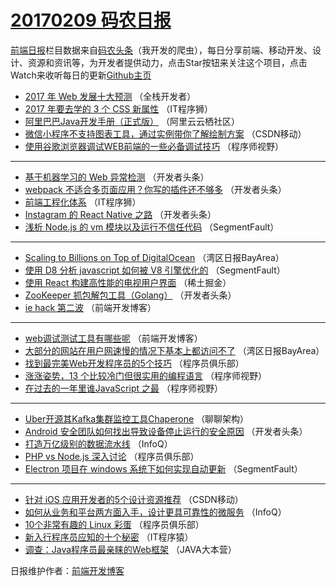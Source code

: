 # [20170209 码农日报](2017/02/09.md)

[前端日报](http://caibaojian.com/c/news)栏目数据来自[码农头条](http://hao.caibaojian.com/)（我开发的爬虫），每日分享前端、移动开发、设计、资源和资讯等，为开发者提供动力，点击Star按钮来关注这个项目，点击Watch来收听每日的更新[Github主页](https://github.com/kujian/frontendDaily)
* [2017 年 Web 发展十大预测](http://hao.caibaojian.com/25460.html) （全栈开发者）
* [2017 年要去学的 3 个 CSS 新属性](http://hao.caibaojian.com/25533.html) （IT程序狮）
* [阿里巴巴Java开发手册（正式版）](http://hao.caibaojian.com/25476.html) （阿里云云栖社区）
* [微信小程序不支持图表工具，通过实例带你了解绘制方案](http://hao.caibaojian.com/25480.html) （CSDN移动）
* [使用谷歌浏览器调试WEB前端的一些必备调试技巧](http://hao.caibaojian.com/25522.html) （程序师视野）

***
* [基于机器学习的 Web 异常检测](http://hao.caibaojian.com/25495.html) （开发者头条）
* [webpack 不适合多页面应用？你写的插件还不够多](http://hao.caibaojian.com/25497.html) （开发者头条）
* [前端工程化体系](http://hao.caibaojian.com/25535.html) （IT程序狮）
* [Instagram 的 React Native 之路](http://hao.caibaojian.com/25499.html) （开发者头条）
* [浅析 Node.js 的 vm 模块以及运行不信任代码](http://hao.caibaojian.com/25519.html) （SegmentFault）

***
* [Scaling to Billions on Top of DigitalOcean](http://hao.caibaojian.com/25462.html) （湾区日报BayArea）
* [使用 D8 分析 javascript 如何被 V8 引擎优化的](http://hao.caibaojian.com/25520.html) （SegmentFault）
* [使用 React 构建高性能的电视用户界面](http://hao.caibaojian.com/25543.html) （稀土掘金）
* [ZooKeeper 抓包解包工具（Golang）](http://hao.caibaojian.com/25492.html) （开发者头条）
* [ie hack 第二波](http://hao.caibaojian.com/25536.html) （前端开发博客）

***
* [web调试测试工具有哪些呢](http://hao.caibaojian.com/25537.html) （前端开发博客）
* [大部分的网站在用户网速慢的情况下基本上都访问不了](http://hao.caibaojian.com/25463.html) （湾区日报BayArea）
* [找到最完美Web开发程序员的5个技巧](http://hao.caibaojian.com/25489.html) （程序员俱乐部）
* [涨涨姿势，13 个比较冷门但很实用的编程语言](http://hao.caibaojian.com/25521.html) （程序师视野）
* [在过去的一年里谁JavaScript 之最](http://hao.caibaojian.com/25523.html) （程序师视野）

***
* [Uber开源其Kafka集群监控工具Chaperone](http://hao.caibaojian.com/25471.html) （聊聊架构）
* [Android 安全团队如何找出导致设备停止运行的安全原因](http://hao.caibaojian.com/25496.html) （开发者头条）
* [打造万亿级别的数据流水线](http://hao.caibaojian.com/25453.html) （InfoQ）
* [PHP vs Node.js 深入讨论](http://hao.caibaojian.com/25487.html) （程序员俱乐部）
* [Electron 项目在 windows 系统下如何实现自动更新](http://hao.caibaojian.com/25518.html) （SegmentFault）

***
* [针对 iOS 应用开发者的5个设计资源推荐](http://hao.caibaojian.com/25478.html) （CSDN移动）
* [如何从业务和平台两方面入手，设计更具可靠性的微服务](http://hao.caibaojian.com/25455.html) （InfoQ）
* [10个非常有趣的 Linux 彩蛋](http://hao.caibaojian.com/25490.html) （程序员俱乐部）
* [新入行程序员应知的十个秘密](http://hao.caibaojian.com/25502.html) （IT程序猿）
* [调查：Java程序员最亲睐的Web框架](http://hao.caibaojian.com/25483.html) （JAVA大本营）

日报维护作者：[前端开发博客](http://caibaojian.com/) 